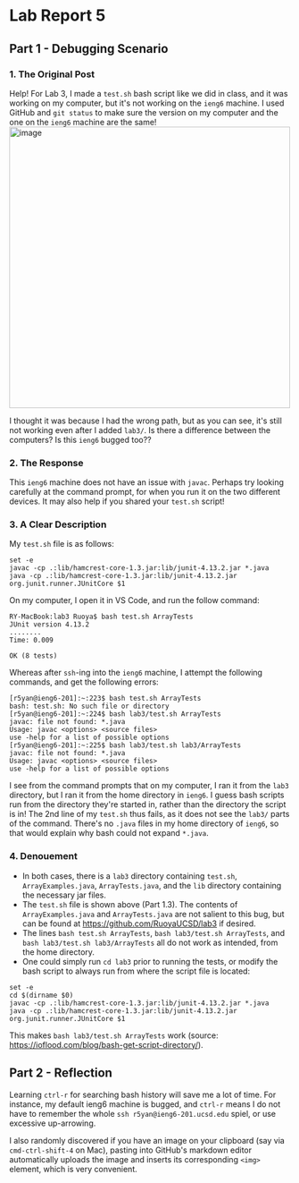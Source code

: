 # Lab Report 5
## Part 1 - Debugging Scenario
### 1. The Original Post
Help! For Lab 3, I made a `test.sh` bash script like we did in class,
and it was working on my computer, but it's not working on the `ieng6` machine.
I used GitHub and `git status` to make sure the version on my computer and the one
on the `ieng6` machine are the same!
<img width="503" alt="image" src="https://github.com/RuoyaUCSD/cse15l-lab-reports/assets/156246456/80c9a1d1-7199-4cba-80d1-c4d7dacbee44">

I thought it was because I had the wrong path, but as you can see, it's still not working
even after I added `lab3/`. Is there a difference between the computers?
Is this `ieng6` bugged too??

### 2. The Response
This `ieng6` machine does not have an issue with `javac`. Perhaps try looking carefully at
the command prompt, for when you run it on the two different devices.
It may also help if you shared your `test.sh` script!

### 3. A Clear Description
My `test.sh` file is as follows:
```
set -e
javac -cp .:lib/hamcrest-core-1.3.jar:lib/junit-4.13.2.jar *.java
java -cp .:lib/hamcrest-core-1.3.jar:lib/junit-4.13.2.jar org.junit.runner.JUnitCore $1
```
On my computer, I open it in VS Code, and run the follow command:
```
RY-MacBook:lab3 Ruoya$ bash test.sh ArrayTests
JUnit version 4.13.2
........
Time: 0.009

OK (8 tests)

```
Whereas after `ssh`-ing into the `ieng6` machine, I attempt the following commands, and
get the following errors:
```
[r5yan@ieng6-201]:~:223$ bash test.sh ArrayTests
bash: test.sh: No such file or directory
[r5yan@ieng6-201]:~:224$ bash lab3/test.sh ArrayTests
javac: file not found: *.java
Usage: javac <options> <source files>
use -help for a list of possible options
[r5yan@ieng6-201]:~:225$ bash lab3/test.sh lab3/ArrayTests
javac: file not found: *.java
Usage: javac <options> <source files>
use -help for a list of possible options
```
I see from the command prompts that on my computer, I ran it from the `lab3` directory, 
but I ran it from the home directory in `ieng6`. I guess bash scripts run from the directory
they're started in, rather than the directory the script is in! The 2nd line of my `test.sh` 
thus fails, as it does not see the `lab3/` parts of the command. There's no `.java` files
in my home directory of `ieng6`, so that would explain why bash could not expand `*.java`.

### 4. Denouement
* In both cases, there is a `lab3` directory containing `test.sh`, `ArrayExamples.java`,
  `ArrayTests.java`, and the `lib` directory containing the necessary jar files.
* The `test.sh` file is shown above (Part 1.3). The contents of `ArrayExamples.java` and
  `ArrayTests.java` are not salient to this bug, but can be found at https://github.com/RuoyaUCSD/lab3
  if desired.
* The lines `bash test.sh ArrayTests`, `bash lab3/test.sh ArrayTests`, and
  `bash lab3/test.sh lab3/ArrayTests` all do not work as intended, from the home directory.
* One could simply run `cd lab3` prior to running the tests, or modify the bash script to
  always run from where the script file is located:
```
set -e
cd $(dirname $0)
javac -cp .:lib/hamcrest-core-1.3.jar:lib/junit-4.13.2.jar *.java
java -cp .:lib/hamcrest-core-1.3.jar:lib/junit-4.13.2.jar org.junit.runner.JUnitCore $1
```
This makes `bash lab3/test.sh ArrayTests` work
(source: https://ioflood.com/blog/bash-get-script-directory/).

## Part 2 - Reflection
Learning `ctrl-r` for searching bash history will save me a lot of time. For instance, 
my default ieng6 machine is bugged, and `ctrl-r` means I do not have to remember the whole
`ssh r5yan@ieng6-201.ucsd.edu` spiel, or use excessive up-arrowing. 

I also randomly discovered if you have an image on your clipboard (say via `cmd-ctrl-shift-4`
on Mac), pasting into GitHub's
markdown editor automatically uploads the image and inserts its corresponding `<img>` 
element, which is very convenient.
